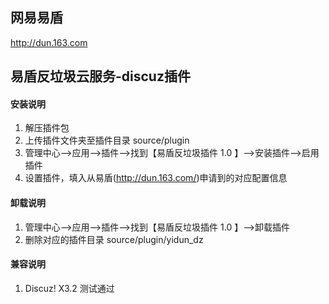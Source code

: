 ## 网易易盾
http://dun.163.com

## 易盾反垃圾云服务-discuz插件

#### 安装说明
1. 解压插件包
2. 上传插件文件夹至插件目录 source/plugin
3. 管理中心-->应用-->插件-->找到【易盾反垃圾插件 1.0 】-->安装插件-->启用插件
4. 设置插件，填入从易盾(http://dun.163.com/)申请到的对应配置信息

#### 卸载说明
1. 管理中心-->应用-->插件-->找到【易盾反垃圾插件 1.0 】-->卸载插件
2. 删除对应的插件目录 source/plugin/yidun_dz

#### 兼容说明
1. Discuz! X3.2 测试通过
